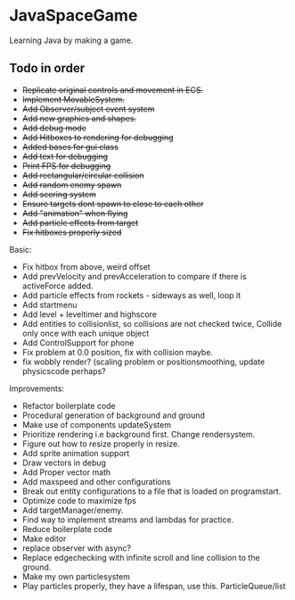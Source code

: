 # JavaSpaceGame
Learning Java by making a game.

## Todo in order

- <strike>Replicate original controls and movement in ECS. </strike>
- <strike>Implement MovableSystem. </strike>
- <strike>Add Observer/subject event system  </strike>
- <strike>Add new graphics and shapes. </strike>
- <strike>Add debug mode </strike>
- <strike> Add Hitboxes to rendering for debugging </strike>  
- <strike> Added bases for gui class </strike>
- <strike> Add text for debugging </strike>
- <strike> Print FPS for debugging </strike>
- <strike>Add rectangular/circular collision </strike>
- <strike> Add random enemy spawn </strike>
- <strike> Add scoring system </strike>
- <strike> Ensure targets dont spawn to close to each other </strike>
- <strike> Add "animation" when flying </strike>
- <strike> Add particle effects from target </strike>
- <strike> Fix hitboxes properly sized </strike>

Basic:
- Fix hitbox from above, weird offset
- Add prevVelocity and prevAcceleration to compare if there is activeForce added.
- Add particle effects from rockets - sideways as well, loop it
- Add startmenu
- Add level + leveltimer and highscore
- Add entities to collisionlist, so collisions are not checked twice, Collide only once with each unique object
- Add ControlSupport for phone
- Fix problem at 0.0 position, fix with collision maybe.
- fix wobbly render? (scaling problem or positionsmoothing, update physicscode perhaps?


Improvements:
- Refactor boilerplate code  
- Procedural generation of background and ground
- Make use of components updateSystem
- Prioritize rendering i.e background first. Change rendersystem.
- Figure out how to resize properly in resize.
- Add sprite animation support
- Draw vectors in debug
- Add Proper vector math
- Add maxspeed and other configurations   
- Break out entity configurations to a file that is loaded on programstart. 
- Optimize code to maximize fps
- Add targetManager/enemy.
- Find way to implement streams and lambdas for practice.
- Reduce boilerplate code
- Make editor
- replace observer with async?
- Replace edgechecking with infinite scroll and line collision to the ground.
- Make my own particlesystem
- Play particles properly, they have a lifespan, use this. ParticleQueue/list

